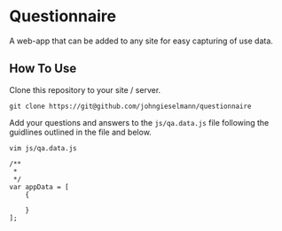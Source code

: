 # Questionnaire

A web-app that can be added to any site for easy capturing of use data.

## How To Use

Clone this repository to your site / server.
```
git clone https://git@github.com/johngieselmann/questionnaire
```

Add your questions and answers to the `js/qa.data.js` file following the
guidlines outlined in the file and below.
```
vim js/qa.data.js

/**
 *
 */
var appData = [
    {

    }
];
